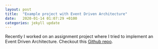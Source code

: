 ```yaml
---
layout: post
title:  "Example project with Event Driven Architecture"
date:   2020-01-14 01:07:29 +0100
categories: jekyll update
---
```


Recently I worked on an assignment project where I tried to implement an Event Driven Architecture. Checkout this [Github repo](https://github.com/mmahmoodictbd/restaurants-data-scraper).
